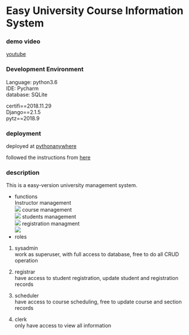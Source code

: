 # Easy University Course Information System

### demo video
[youtube](https://youtu.be/yPkNbhXRk78)  

### Development Environment
Language: python3.6  
IDE: Pycharm  
database: SQLite

certifi==2018.11.29  
Django==2.1.5  
pytz==2018.9


### deployment
deployed at [pythonanywhere](http://yiqing5.pythonanywhere.com/about/)  

followed the instructions from [here](https://help.pythonanywhere.com/pages/DeployExistingDjangoProject)

### description
This is a easy-version university management system. 
- functions  
Instructor management  
![](https://ws4.sinaimg.cn/large/006tNc79ly1g2b8d5n1dgj31jj0u0dll.jpg)
course management  
![](https://ws1.sinaimg.cn/large/006tNc79ly1g2b8dbqax6j31k10u0agm.jpg)
students management  
![](https://ws1.sinaimg.cn/large/006tNc79ly1g2b8dgmgu2j31ki0u0q8q.jpg)
registration managment  
![](https://ws3.sinaimg.cn/large/006tNc79ly1g2b8djo512j31kw0u044d.jpg)
- roles
1) sysadmin  
work as superuser, with full access to database, free to do all CRUD operation  

2) registrar  
have access to student registration, update student and registration records  

3) scheduler  
have access to course scheduling, free to update course and section records  

4) clerk  
only have access to view all information  
